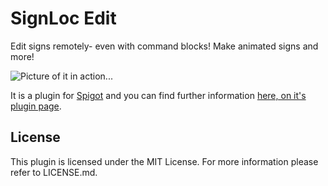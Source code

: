 SignLoc Edit
==============
Edit signs remotely- even with command blocks! Make animated signs and more!

![Picture of it in action...](http://i.imgur.com/C3kRMxL.gif)

It is a plugin for [Spigot](http://www.spigotmc.org/) and you can find further information [here, on it's plugin page](http://www.spigotmc.org/resources/signloc-edit.5532/).

License
---
This plugin is licensed under the MIT License. For more information please refer to LICENSE.md.